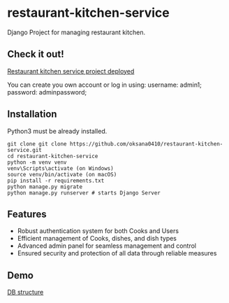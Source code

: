 # restaurant-kitchen-service

Django Project for managing restaurant kitchen. 

## Check it out!

[Restaurant kitchen service project deployed](https://restaurant-kitchen-service-e207.onrender.com)

You can create you own account or log in using:
    username: admin1;
    password: adminpassword;


## Installation

Python3 must be already installed.

```shell
git clone git clone https://github.com/oksana0410/restaurant-kitchen-service.git
cd restaurant-kitchen-service
python -m venv venv
venv\Scripts\activate (on Windows)
source venv/bin/activate (on macOS)
pip install -r requirements.txt
python manage.py migrate
python manage.py runserver # starts Django Server
```
## Features

* Robust authentication system for both Cooks and Users
* Efficient management of Cooks, dishes, and dish types
* Advanced admin panel for seamless management and control
* Ensured security and protection of all data through reliable measures

## Demo

[DB structure](static/images/Kitchen_Service_data_structure.png)

